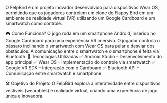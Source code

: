 O FelpBird é um projeto inovador desenvolvido para dispositivos Wear OS, permitindo que os jogadores controlem um clone do Flappy Bird em um 
ambiente de realidade virtual (VR) utilizando um Google Cardboard e um smartwatch como controle.

🎮 Como Funciona?
O jogo roda em um smartphone Android, inserido no Google Cardboard para uma experiência VR imersiva.
O jogador controla o pássaro inclinando o smartwatch com Wear OS para pular e desviar dos obstáculos.
A comunicação entre o smartwatch e o smartphone é feita via Bluetooth.
🚀 Tecnologias Utilizadas
✅ Android Studio – Desenvolvimento do app principal
✅ Wear OS – Implementação do controle via smartwatch
✅ Google VR SDK – Integração com o Cardboard
✅ Bluetooth API – Comunicação entre smartwatch e smartphone

🛠️ Objetivo do Projeto
O FelpBird explora a interatividade entre dispositivos vestíveis (wearables) e realidade virtual, criando uma experiência de jogo única e inovadora.
